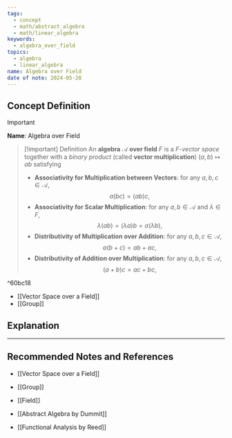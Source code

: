 ```yaml
---
tags:
  - concept
  - math/abstract_algebra
  - math/linear_algebra
keywords:
  - algebra_over_field
topics:
  - algebra
  - linear_algebra
name: Algebra over Field
date of note: 2024-05-28
---
```


## Concept Definition

>[!important]
>**Name**:  Algebra over Field

>[!important] Definition
>An **algebra** $\mathcal{A}$ **over field** $F$ is a *$F$-vector space* together with a *binary product* (called **vector multiplication**) $(a,b)\mapsto ab$ satisfying
>
>- **Associativity for Multiplication between Vectors**:  for any $a, b, c\in \mathcal{A}$,  $$a(bc)=(ab)c,$$
>- **Associativity for Scalar Multiplication**: for any $a, b\in \mathcal{A}$ and $\lambda \in F$,  $$\lambda(ab)=(\lambda a)b=a(\lambda b),$$
>- **Distributivity of Multiplication over Addition**: for any $a, b, c\in \mathcal{A}$,  $$a(b+c)=ab+ac,$$
>- **Distributivity of Addition over Multiplication**: for any $a, b, c\in \mathcal{A}$,  $$(a+b)c=ac+bc,$$

^60bc18


- [[Vector Space over a Field]]
- [[Group]]

## Explanation





-----------
##  Recommended Notes and References

- [[Vector Space over a Field]]
- [[Group]]
- [[Field]]


- [[Abstract Algebra by Dummit]]
- [[Functional Analysis by Reed]]